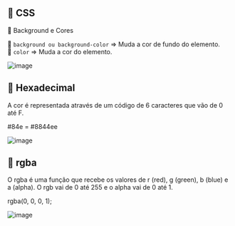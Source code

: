 ##  🚀 CSS

📌 Background e Cores

📄 `background ou background-color` => Muda a cor de fundo do elemento. <br>
📄 `color` => Muda a cor do elemento.

![image](https://user-images.githubusercontent.com/123556524/214992358-1c4dfe62-9a66-4f8c-970b-31742ce6813e.png)

##  🚀 Hexadecimal

A cor é representada através de um código de 6 caracteres que vão de 0 até F.

#84e = #8844ee

![image](https://user-images.githubusercontent.com/123556524/214996794-1c3e5081-2615-4878-8c77-65085548941a.png)

##  🚀 rgba

O rgba é uma função que recebe os valores de r (red), g (green), b (blue) e a (alpha). O rgb vai de 0 até 255 e o alpha vai de 0 até 1.

rgba(0, 0, 0, 1);

![image](https://user-images.githubusercontent.com/123556524/214997082-fd2a70d6-65ce-4859-a17f-b8cd31a424dd.png)
